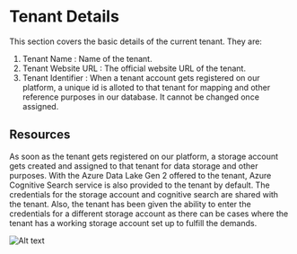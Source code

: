 # Tenant Details
This section covers the basic details of the current tenant. They are:
1. Tenant Name : Name of the tenant.
2. Tenant Website URL : The official website URL of the tenant.
3. Tenant Identifier : When a tenant account gets registered on our platform, a unique id is alloted to that tenant for mapping and other reference purposes in our database. It cannot be changed once assigned.

## Resources
As soon as the tenant gets registered on our platform, a storage account gets created and assigned to that tenant for data storage and other purposes. With the Azure Data Lake Gen 2 offered to the tenant, Azure Cognitive Search service is also provided to the tenant by default. The credentials for the storage account and cognitive search are shared with the tenant. Also, the tenant has been given the ability to enter the credentials for a different storage account as there can be cases where the tenant has a working storage account set up to fulfill the demands.

![Alt text](https://github.com/skypointcloud/platform/blob/master/docs/doc_snippets/tenantdefault.png?raw=true)